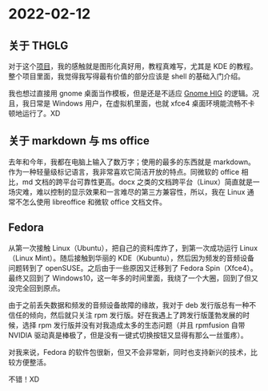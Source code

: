 # 2022-02-12

## 关于 THGLG

对于这个[项目](https://linuxhitchhiker.github.io/THGLG/)，我的感触就是图形化真好用，教程真难写，尤其是 KDE 的教程。整个项目里面，我觉得我写得最有价值的部分应该是 shell 的基础入门介绍。

我也想过直接用 gnome 桌面当作模板，但是还是不适应 [Gnome HIG](https://developer.gnome.org/hig/) 的逻辑。况且，我日常是 Windows 用户，在虚拟机里面，也就 xfce4 桌面环境能流畅不卡顿地运行了。XD

## 关于 markdown 与 ms office

去年和今年，我都在电脑上输入了数万字；使用的最多的东西就是 markdown。作为一种轻量级标记语言，我非常喜欢它简洁开放的特点。同微软的 office 相比，md 文档的跨平台可靠性更高。docx 之类的文档跨平台（Linux）简直就是一场灾难，难以控制的显示效果和一言难尽的第三方兼容性，所以，我在 Linux 通常不怎么使用 libreoffice 和微软 office 文档文件。

## Fedora

从第一次接触 Linux（Ubuntu），把自己的资料库炸了，到第一次成功运行 Linux（Linux Mint）。随后接触到华丽的 KDE（Kubuntu），然后因为频发的音频设备问题转到了 openSUSE。之后由于一些原因又迁移到了 Fedora Spin（Xfce4）。最终又回到了 Windows10，这一年多的时间里面，我绕了一个大圈，回到了但又没完全回到原点。

由于之前丢失数据和频发的音频设备故障的缘故，我对于 deb 发行版总有一种不信任的倾向，然后就只关注 rpm 发行版。好在我遇上了跨发行版蓬勃发展的时候，选择 rpm 发行版并没有对我造成太多的生态问题（并且 rpmfusion 自带 NVIDIA 驱动真是棒极了，但是没有一键式切换按钮又显得有那么一丝蛋疼）。

对我来说，Fedora 的软件包很新，但又不会非常新，同时也支持新兴的技术，比较方便整活。

不错！XD